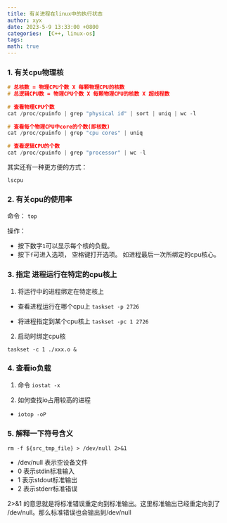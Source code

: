 ```yaml
---
title: 有关进程在linux中的执行状态
author: xyx
date: 2023-5-9 13:33:00 +0800
categories:  [C++, linux-os]
tags:
math: true
---
```


### 1. 有关cpu物理核

```c
# 总核数 = 物理CPU个数 X 每颗物理CPU的核数 
# 总逻辑CPU数 = 物理CPU个数 X 每颗物理CPU的核数 X 超线程数
 
# 查看物理CPU个数
cat /proc/cpuinfo | grep "physical id" | sort | uniq | wc -l
 
# 查看每个物理CPU中core的个数(即核数)
cat /proc/cpuinfo | grep "cpu cores" | uniq
 
# 查看逻辑CPU的个数
cat /proc/cpuinfo | grep "processor" | wc -l
```

其实还有一种更方便的方式：

`lscpu`

### 2. 有关cpu的使用率

命令： `top`

操作：

- 按下数字`1`可以显示每个核的负载。
- 按下`f`可进入选项， 空格键打开选项。 如进程最后一次所绑定的cpu核心。

### 3. 指定 进程运行在特定的cpu核上

1. 将运行中的进程绑定在特定核上

- 查看进程运行在哪个cpu上
    `taskset -p 2726`

- 将进程指定到某个cpu核上
    `taskset -pc 1 2726`

2. 启动时绑定cpu核

`taskset -c 1 ./xxx.o &`

### 4. 查看io负载

1. 命令
    `iostat -x`

2. 如何查找io占用较高的进程

- `iotop -oP`


### 5. 解释一下符号含义

`rm -f ${src_tmp_file} > /dev/null 2>&1`

- /dev/null 表示空设备文件
- 0 表示stdin标准输入
- 1 表示stdout标准输出
- 2 表示stderr标准错误

2>&1 的意思就是将标准错误重定向到标准输出。这里标准输出已经重定向到了 /dev/null。那么标准错误也会输出到/dev/null